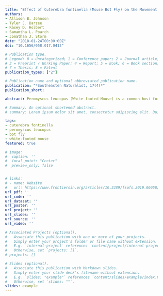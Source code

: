 ```yaml
---
title: "Effect of Cuterebra fontinella (Mouse Bot Fly) on the Movement of Peromyscus leucopus (White-footed Mouse)"
authors:
- Allison B. Johnson
- Tyler J. Barzee
- Kasey D. Holbert
- Samantha L. Poarch
- Jonathan J. Storm
date: "2018-01-24T00:00:00Z"
doi: "10.1656/058.017.0413"

# Publication type.
# Legend: 0 = Uncategorized; 1 = Conference paper; 2 = Journal article;
# 3 = Preprint / Working Paper; 4 = Report; 5 = Book; 6 = Book section;
# 7 = Thesis; 8 = Patent
publication_types: ["2"]

# Publication name and optional abbreviated publication name.
publication: "*Southeasten Naturalist, 17(4)*"
publication_short: 

abstract: Peromyscus leucopus (White-footed Mouse) is a common host for Cuterebra fontinella (Bot Fly), but few studies of this interaction in the southeastern US exist. We assessed the movement of White-footed Mice infested with Bot Flies at 9 riparian woodland sites in Spartanburg County, SC. Our objectives were to determine the prevalence of bot warbles, lumps under the skin containing Bot Fly larva, on White-footed Mice and if the warbles reduced mouse movement. We found that 17.4% of mice had bot warbles during the August trapping period, with a mean intensity of 1.21 ± 0.09 (SE) per mouse. Male and female mice did not differ in the prevalence of bot infestation. Bot-infested mice did not differ from uninfested mice in their mean squared distance from center of activity (MSD). During May, mice that later became infested with a bot warble in August, did not differ in MSD from mice that did not become infested, suggesting that greater movement does not heighten the risk of infestation. Our data show that bot warbles do not reduce the movement of White-footed Mice and our findings add to the growing consensus that Bot Flies do not have a strong negative effect on the ecology of White-footed Mice.

# Summary. An optional shortened abstract.
# summary: Lorem ipsum dolor sit amet, consectetur adipiscing elit. Duis posuere tellus ac convallis placerat. Proin tincidunt magna sed ex sollicitudin condimentum.

tags:
- cuterebra fontinella
- peromyscus leucopus
- bot fly
- white-footed mouse
featured: true

# image:
#  caption: ''
#  focal_point: "Center"
#  preview_only: false


# links:
# - name: Website
#   url: https://www.frontiersin.org/articles/10.3389/fsufs.2019.00058/full
url_pdf: ''
url_code: ''
url_dataset: ''
url_poster: ''
url_project: ''
url_slides: ''
url_source: ''
url_video: ''

# Associated Projects (optional).
#   Associate this publication with one or more of your projects.
#   Simply enter your project's folder or file name without extension.
#   E.g. `internal-project` references `content/project/internal-project/index.md`.
#   Otherwise, set `projects: []`.
# projects: []

# Slides (optional).
#   Associate this publication with Markdown slides.
#   Simply enter your slide deck's filename without extension.
#   E.g. `slides: "example"` references `content/slides/example/index.md`.
#   Otherwise, set `slides: ""`.
slides: example
---
```

